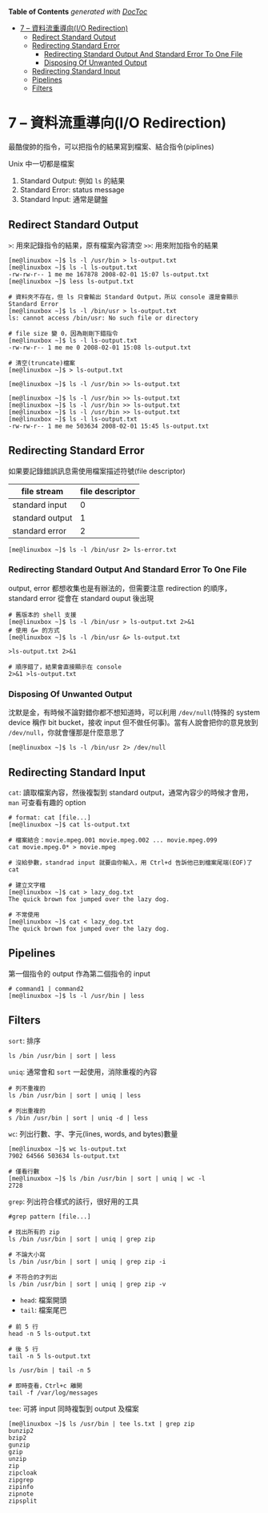 <!-- START doctoc generated TOC please keep comment here to allow auto update -->
<!-- DON'T EDIT THIS SECTION, INSTEAD RE-RUN doctoc TO UPDATE -->
**Table of Contents**  *generated with [DocToc](https://github.com/thlorenz/doctoc)*

- [7 – 資料流重導向(I/O Redirection)](#7--%E8%B3%87%E6%96%99%E6%B5%81%E9%87%8D%E5%B0%8E%E5%90%91io-redirection)
  - [Redirect Standard Output](#redirect-standard-output)
  - [Redirecting Standard Error](#redirecting-standard-error)
    - [Redirecting Standard Output And Standard Error To One File](#redirecting-standard-output-and-standard-error-to-one-file)
    - [Disposing Of Unwanted Output](#disposing-of-unwanted-output)
  - [Redirecting Standard Input](#redirecting-standard-input)
  - [Pipelines](#pipelines)
  - [Filters](#filters)

<!-- END doctoc generated TOC please keep comment here to allow auto update -->

# 7 – 資料流重導向(I/O Redirection)

最酷俊帥的指令，可以把指令的結果寫到檔案、結合指令(piplines)

Unix 中一切都是檔案

1. Standard Output: 例如 `ls` 的結果
1. Standard Error: status message
1. Standard Input: 通常是鍵盤

## Redirect Standard Output

`>`: 用來記錄指令的結果，原有檔案內容清空
`>>`: 用來附加指令的結果

```shell
[me@linuxbox ~]$ ls -l /usr/bin > ls-output.txt
[me@linuxbox ~]$ ls -l ls-output.txt
-rw-rw-r-- 1 me me 167878 2008-02-01 15:07 ls-output.txt
[me@linuxbox ~]$ less ls-output.txt

# 資料夾不存在，但 ls 只會輸出 Standard Output，所以 console 還是會顯示 Standard Error
[me@linuxbox ~]$ ls -l /bin/usr > ls-output.txt
ls: cannot access /bin/usr: No such file or directory

# file size 變 0，因為剛剛下錯指令
[me@linuxbox ~]$ ls -l ls-output.txt
-rw-rw-r-- 1 me me 0 2008-02-01 15:08 ls-output.txt

# 清空(truncate)檔案
[me@linuxbox ~]$ > ls-output.txt

[me@linuxbox ~]$ ls -l /usr/bin >> ls-output.txt

[me@linuxbox ~]$ ls -l /usr/bin >> ls-output.txt
[me@linuxbox ~]$ ls -l /usr/bin >> ls-output.txt
[me@linuxbox ~]$ ls -l /usr/bin >> ls-output.txt
[me@linuxbox ~]$ ls -l ls-output.txt
-rw-rw-r-- 1 me me 503634 2008-02-01 15:45 ls-output.txt
```

## Redirecting Standard Error

如果要記錄錯誤訊息需使用檔案描述符號(file descriptor)

file stream | file descriptor
------------|----------------
standard input | 0
standard output | 1
standard error | 2

```shell
[me@linuxbox ~]$ ls -l /bin/usr 2> ls-error.txt
```

### Redirecting Standard Output And Standard Error To One File

output, error 都想收集也是有辦法的，但需要注意 redirection 的順序，standard error 從會在 standard ouput 後出現

```shell
# 舊版本的 shell 支援
[me@linuxbox ~]$ ls -l /bin/usr > ls-output.txt 2>&1
# 使用 &= 的方式
[me@linuxbox ~]$ ls -l /bin/usr &> ls-output.txt

>ls-output.txt 2>&1

# 順序錯了，結果會直接顯示在 console
2>&1 >ls-output.txt
```

### Disposing Of Unwanted Output

沈默是金，有時候不論對錯你都不想知道時，可以利用 `/dev/null`(特殊的 system device  稱作 bit bucket，接收 input 但不做任何事)。當有人說會把你的意見放到 `/dev/null`，你就會懂那是什麼意思了

```shell
[me@linuxbox ~]$ ls -l /bin/usr 2> /dev/null
```

## Redirecting Standard Input

`cat`: 讀取檔案內容，然後複製到 standard output，通常內容少的時候才會用，`man` 可查看有趣的 option

```shell
# format: cat [file...]
[me@linuxbox ~]$ cat ls-output.txt

# 檔案結合：movie.mpeg.001 movie.mpeg.002 ... movie.mpeg.099
cat movie.mpeg.0* > movie.mpeg

# 沒給參數，standrad input 就要由你輸入，用 Ctrl+d 告訴他已到檔案尾端(EOF)了
cat

# 建立文字檔
[me@linuxbox ~]$ cat > lazy_dog.txt
The quick brown fox jumped over the lazy dog.

# 不常使用
[me@linuxbox ~]$ cat < lazy_dog.txt
The quick brown fox jumped over the lazy dog.
```

## Pipelines

第一個指令的 output 作為第二個指令的 input

```shell
# command1 | command2
[me@linuxbox ~]$ ls -l /usr/bin | less
```

## Filters

`sort`: 排序

```shell
ls /bin /usr/bin | sort | less
```

`uniq`: 通常會和 `sort` 一起使用，消除重複的內容

```shell
# 列不重複的
ls /bin /usr/bin | sort | uniq | less

# 列出重複的
s /bin /usr/bin | sort | uniq -d | less
```

`wc`: 列出行數、字、字元(lines, words, and bytes)數量

```shell
[me@linuxbox ~]$ wc ls-output.txt
7902 64566 503634 ls-output.txt

# 僅看行數
[me@linuxbox ~]$ ls /bin /usr/bin | sort | uniq | wc -l
2728
```

`grep`: 列出符合樣式的該行，很好用的工具

```shell
#grep pattern [file...]

# 找出所有的 zip
ls /bin /usr/bin | sort | uniq | grep zip

# 不論大小寫
ls /bin /usr/bin | sort | uniq | grep zip -i

# 不符合的才列出
ls /bin /usr/bin | sort | uniq | grep zip -v
```

- `head`: 檔案開頭
- `tail`: 檔案尾巴

```shell
# 前 5 行
head -n 5 ls-output.txt

# 後 5 行
tail -n 5 ls-output.txt

ls /usr/bin | tail -n 5

# 即時查看，Ctrl+c 離開
tail -f /var/log/messages
```

`tee`: 可將 input 同時複製到 output 及檔案

```shell
[me@linuxbox ~]$ ls /usr/bin | tee ls.txt | grep zip
bunzip2
bzip2
gunzip
gzip
unzip
zip
zipcloak
zipgrep
zipinfo
zipnote
zipsplit
```